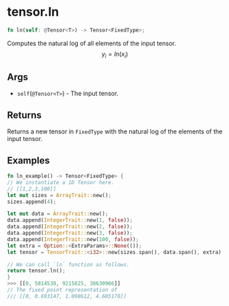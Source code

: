 # tensor.ln

```rust
fn ln(self: @Tensor<T>) -> Tensor<FixedType>;
```

Computes the natural log of all elements of the input tensor.
$$
y_i=ln({x_i})
$$

## Args

* `self`(`@Tensor<T>`) - The input tensor.

## Returns

Returns a new tensor in `FixedType` with the natural log of the elements of the input tensor.

## Examples

```rust
fn ln_example() -> Tensor<FixedType> {
// We instantiate a 1D Tensor here.
// [[1,2,3,100]]
let mut sizes = ArrayTrait::new();
sizes.append(4);

let mut data = ArrayTrait::new();
data.append(IntegerTrait::new(1, false));
data.append(IntegerTrait::new(2, false));
data.append(IntegerTrait::new(3, false));
data.append(IntegerTrait::new(100, false));
let extra = Option::<ExtraParams>::None(());
let tensor = TensorTrait::<i32>::new(sizes.span(), data.span(), extra)

// We can call `ln` function as follows.
return tensor.ln();
}
>>> [[0, 5814538, 9215825, 38630966]]
// The fixed point representation of
/// [[0, 0.693147, 1.098612, 4.605170]]
```
